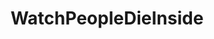 ---
title: WatchPeopleDieInside
crosslinks:
- Thisismylifemeow
- pussypassdenied
- cringepics
- PeopleFuckingDying
- funny
- therewasanattempt
- WhyWereTheyFilming
- de
- videos
- WaterGuy12
---